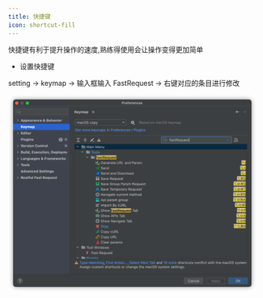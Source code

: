 ```yaml
---
title: 快捷键
icon: shortcut-fill
---
```


快捷键有利于提升操作的速度,熟练得使用会让操作变得更加简单

- 设置快捷键

setting -> keymap -> 输入框输入 FastRequest -> 右键对应的条目进行修改

![](../../.vuepress/public/img/shortcut.png)

